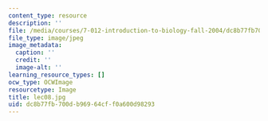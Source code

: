 ```yaml
---
content_type: resource
description: ''
file: /media/courses/7-012-introduction-to-biology-fall-2004/dc8b77fb700db96964cff0a600d98293_lec08.jpg
file_type: image/jpeg
image_metadata:
  caption: ''
  credit: ''
  image-alt: ''
learning_resource_types: []
ocw_type: OCWImage
resourcetype: Image
title: lec08.jpg
uid: dc8b77fb-700d-b969-64cf-f0a600d98293
---
```

